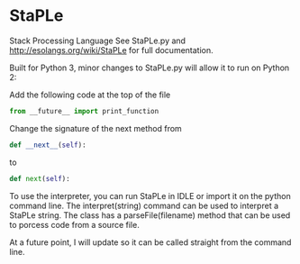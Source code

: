 StaPLe
======

Stack Processing Language
See StaPLe.py and http://esolangs.org/wiki/StaPLe for full documentation.

Built for Python 3, minor changes to StaPLe.py will allow it to run on Python 2:

Add the following code at the top of the file
```python
from __future__ import print_function
```
Change the signature of the next method from 
```python
def __next__(self):
```
to 
```python 
def next(self):
```

To use the interpreter, you can run StaPLe in IDLE or import it on the python command line.  The interpret(string) command can be used to interpret a StaPLe string.  The class has a parseFile(filename) method that can be used to porcess  code from a source file.

At a future point, I will update so it can be called straight from the command line.

